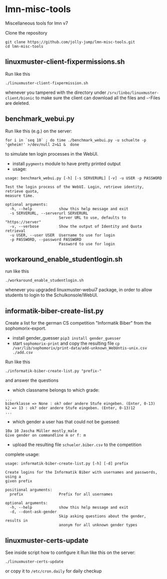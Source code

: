 # lmn-misc-tools
Miscellaneous tools for lmn v7

Clone the repository
```
git clone https://github.com/jolly-jump/lmn-misc-tools.git
cd lmn-misc-tools
```

## linuxmuster-client-fixpermissions.sh

Run like this
```
./linuxmuster-client-fixpermission.sh
```

whenever you tampered with the directory under
``/srv/linbo/linuxmuster-client/bionic`` to make sure the client can
download all the files and ``~``-Files are deleted.

## benchmark_webui.py

Run like this (e.g.) on the server:
```
for i in `seq 10` ; do time ./benchmark_webui.py -u schuelte -p 'geheim!' >/dev/null 2>&1 &  done
```

to simulate ten login processes in the WebUI.
- install ``pygments`` module to have pretty printed output
- usage: 
```
usage: benchmark_webui.py [-h] [-s SERVERURL] [-v] -u USER -p PASSWORD

Test the login process of the WebUI. Login, retrieve identity, retrieve quota,
measure time.

optional arguments:
  -h, --help            show this help message and exit
  -s SERVERURL, --serverurl SERVERURL
                        Server URL to use, defaults to "https://server"
  -v, --verbose         Show the output of Identity and Quota retrieval
  -u USER, --user USER  Username to use for login
  -p PASSWORD, --password PASSWORD
                        Password to use for login
```

## workaround_enable_studentlogin.sh

run like this
```
./workaround_enable_studentlogin.sh
```
whenever you upgraded linuxmuster-webui7 package, in order to allow
students to login to the Schulkonsole/WebUI.

## informatik-biber-create-list.py

Create a list for the german CS competition "Informatik Biber" from the sophomorix-export.

- install gender_guesser ``pip3 install gender_guesser``
- start ``sophomorix-print`` and copy the resulting file ``cp /var/lib/sophomorix/print-data/add-unknown_WebUntis-unix.csv  ./add.csv``

Run like this
```
./informatik-biber-create-list.py "prefix-"
```
and answer the questions
- which classname belongs to which grade:
```
...
biberklasse => None : ok? oder andere Stufe eingeben. (Enter, 0-13)
k2 => 13 : ok? oder andere Stufe eingeben. (Enter, 0-13)12
...
```
- which gender a user has that could not be guessed:
```
10a 10 Jascha Müller mostly_male
Give gender on commandline m or f: m
```

- upload the resulting file ``schueler.biber.csv`` to the competition

complete usage:
```
usage: informatik-biber-create-list.py [-h] [-d] prefix

Create logins for the Informatik Biber with usernames and passwords, using a
given prefix

positional arguments:
  prefix                Prefix for all usernames

optional arguments:
  -h, --help            show this help message and exit
  -d, --dont-ask-gender
                        Skip asking questions about the gender, results in
                        anonym for all unknown gender types
```

## linuxmuster-certs-update

See inside script how to configure it
Run like this on the server:
```
./linuxmuster-certs-update
```
or copy it to ``/etc/cron.daily`` for daily checkup
